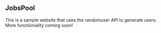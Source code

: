 ## JobsPool

This is a sample website that uses the randomuser API to generate users.
More functioniality coming soon!